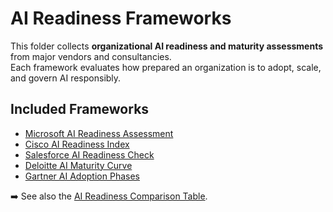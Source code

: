 # AI Readiness Frameworks

This folder collects **organizational AI readiness and maturity assessments** from major vendors and consultancies.  
Each framework evaluates how prepared an organization is to adopt, scale, and govern AI responsibly.

## Included Frameworks
- [Microsoft AI Readiness Assessment](microsoft_ai_readiness.md)
- [Cisco AI Readiness Index](cisco_ai_readiness.md)
- [Salesforce AI Readiness Check](salesforce_ai_readiness.md)
- [Deloitte AI Maturity Curve](deloitte_ai_maturity.md)
- [Gartner AI Adoption Phases](gartner_ai_adoption_phases.md)

➡️ See also the [AI Readiness Comparison Table](ai_readiness_comparison.md).
